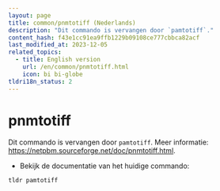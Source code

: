 ```yaml
---
layout: page
title: common/pnmtotiff (Nederlands)
description: "Dit commando is vervangen door `pamtotiff`."
content_hash: f43e1cc91ea9ffb1229b09108ce777cbbca82acf
last_modified_at: 2023-12-05
related_topics:
  - title: English version
    url: /en/common/pnmtotiff.html
    icon: bi bi-globe
tldri18n_status: 2
---
```

# pnmtotiff

Dit commando is vervangen door `pamtotiff`.
Meer informatie: <https://netpbm.sourceforge.net/doc/pnmtotiff.html>.

- Bekijk de documentatie van het huidige commando:

`tldr pamtotiff`
